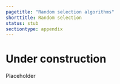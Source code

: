 ```yaml
---
pagetitle: "Random selection algorithms"
shorttitle: Random selection
status: stub
sectiontype: appendix
---
```


# Under construction

Placeholder